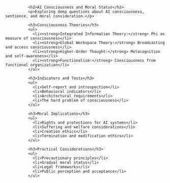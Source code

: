 
              <h2>AI Consciousness and Moral Status</h2>
              <p>Exploring deep questions about AI consciousness, sentience, and moral consideration.</p>
              
              <h3>Consciousness Theories</h3>
              <ul>
                <li><strong>Integrated Information Theory:</strong> Phi as measure of consciousness</li>
                <li><strong>Global Workspace Theory:</strong> Broadcasting and access consciousness</li>
                <li><strong>Higher-Order Thought:</strong> Metacognition and self-awareness</li>
                <li><strong>Functionalism:</strong> Consciousness from functional organization</li>
              </ul>
              
              <h3>Indicators and Tests</h3>
              <ul>
                <li>Self-report and introspection</li>
                <li>Behavioral indicators</li>
                <li>Architectural requirements</li>
                <li>The hard problem of consciousness</li>
              </ul>
              
              <h3>Moral Implications</h3>
              <ul>
                <li>Rights and protections for AI systems</li>
                <li>Suffering and welfare considerations</li>
                <li>Creation ethics</li>
                <li>Termination and modification ethics</li>
              </ul>
              
              <h3>Practical Considerations</h3>
              <ul>
                <li>Precautionary principles</li>
                <li>Gradual moral status</li>
                <li>Legal frameworks</li>
                <li>Public perception and acceptance</li>
              </ul>
            